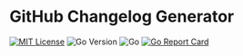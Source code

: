 # GitHub Changelog Generator

[![MIT License](https://img.shields.io/badge/license-MIT-blue)](./LICENSE)
![Go Version](https://img.shields.io/github/go-mod/go-version/jimschubert/changelog)
![Go](https://github.com/jimschubert/changelog/workflows/Go/badge.svg)
[![Go Report Card](https://goreportcard.com/badge/github.com/jimschubert/changelog)](https://goreportcard.com/report/github.com/jimschubert/changelog)

